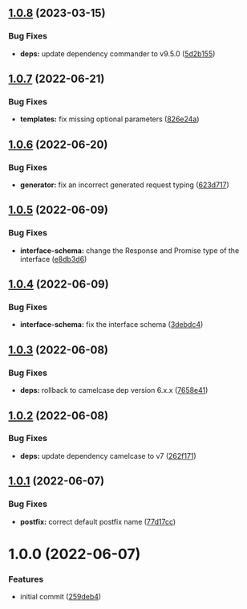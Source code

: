 ## [1.0.8](https://github.com/ruiaraujo012/openapi-express-codegen/compare/v1.0.7...v1.0.8) (2023-03-15)


### Bug Fixes

* **deps:** update dependency commander to v9.5.0 ([5d2b155](https://github.com/ruiaraujo012/openapi-express-codegen/commit/5d2b1558e2ee8cfc43b9edb3328fbdd0e281960d))

## [1.0.7](https://github.com/ruiaraujo012/openapi-express-codegen/compare/v1.0.6...v1.0.7) (2022-06-21)


### Bug Fixes

* **templates:** fix missing optional parameters ([826e24a](https://github.com/ruiaraujo012/openapi-express-codegen/commit/826e24a590c5a31eb91a2c30092805f07f793143))

## [1.0.6](https://github.com/ruiaraujo012/openapi-express-codegen/compare/v1.0.5...v1.0.6) (2022-06-20)


### Bug Fixes

* **generator:** fix an incorrect generated request typing ([623d717](https://github.com/ruiaraujo012/openapi-express-codegen/commit/623d71723762524c6186fe4470bfa94a96a4dbc2))

## [1.0.5](https://github.com/ruiaraujo012/openapi-express-codegen/compare/v1.0.4...v1.0.5) (2022-06-09)


### Bug Fixes

* **interface-schema:** change the Response and Promise type of the interface ([e8db3d6](https://github.com/ruiaraujo012/openapi-express-codegen/commit/e8db3d6bb542669052689b9781acbec667d106d0))

## [1.0.4](https://github.com/ruiaraujo012/openapi-express-codegen/compare/v1.0.3...v1.0.4) (2022-06-09)


### Bug Fixes

* **interface-schema:** fix the interface schema ([3debdc4](https://github.com/ruiaraujo012/openapi-express-codegen/commit/3debdc4dbc470405df5e33d74d602ed3f3587b9c))

## [1.0.3](https://github.com/ruiaraujo012/openapi-express-codegen/compare/v1.0.2...v1.0.3) (2022-06-08)


### Bug Fixes

* **deps:** rollback to camelcase dep version 6.x.x ([7658e41](https://github.com/ruiaraujo012/openapi-express-codegen/commit/7658e41f1f06f33c1219d029adc5d6c47ae20acc))

## [1.0.2](https://github.com/ruiaraujo012/openapi-express-codegen/compare/v1.0.1...v1.0.2) (2022-06-08)


### Bug Fixes

* **deps:** update dependency camelcase to v7 ([262f171](https://github.com/ruiaraujo012/openapi-express-codegen/commit/262f171fdeb72564f32e7f4b8ad0b3b33a987e6f))

## [1.0.1](https://github.com/ruiaraujo012/openapi-express-codegen/compare/v1.0.0...v1.0.1) (2022-06-07)


### Bug Fixes

* **postfix:** correct default postfix name ([77d17cc](https://github.com/ruiaraujo012/openapi-express-codegen/commit/77d17ccacc9b8402ef449a42dc0ac672763d2f5f))

# 1.0.0 (2022-06-07)


### Features

* initial commit ([259deb4](https://github.com/ruiaraujo012/openapi-express-codegen/commit/259deb4a03c874cf2cbb7129e7cba1d6af0a6e4f))
